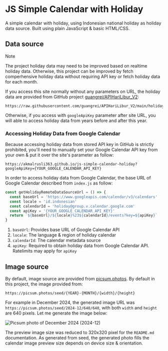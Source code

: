 # JS Simple Calendar with Holiday

A simple calendar with holiday, using Indonesian national holiday as holiday data source. Built using plain JavaScript & basic HTML/CSS.

## Data source

> [!NOTE]
> The project holiday data may need to be improved based on realtime holiday data. Otherwise, this project can be improved by fetch comperhensive holiday data without requiring API key or fetch holiday data for each month.

If you access this site normally without any parameters on URL, the holiday data are provided from GitHub project [guangrei/APIHariLibur_V2](https://github.com/guangrei/APIHariLibur_V2):

```
https://raw.githubusercontent.com/guangrei/APIHariLibur_V2/main/holidays.json
```

Otherwise, if you access with `googleApiKey` parameter after site URL, you will able to access holiday data from years before and after this year.

### Accessing Holiday Data from Google Calendar

Because accessing holiday data from stored API key in GitHub is strictly prohibited, you'll need to manually set your Google Calendar API key from your own & put it over the site's parameter as follow:

```
https://akmalrusli363.github.io/js-simple-calendar-holiday?googleApiKey={YOUR_GOOGLE_CALENDAR_API_KEY}
```

In order to access holiday data from Google Calendar, the base URL of Google Calendar described from `index.js` as follow:

```js
const getHolidayRemoteDataSourceUrl = () => {
  const baseUrl = 'https://www.googleapis.com/calendar/v3/calendars'
  const locale = 'id.indonesian'
  const calendarId = 'holiday@group.v.calendar.google.com'
  const apiKey = '{YOUR_GOOGLE_CALENDAR_API_KEY}'
  return `${baseUrl}/${locale}%23${calendarId}/events?key=${apiKey}`
}
```

1. `baseUrl`: Provides base URL of Google Calendar API
2. `locale`: The language & region of holiday calendar
3. `calendarId`: The calendar metadata source
4. `apiKey`: Required to obtain holiday data from Google Calendar API. Ratelimits may apply for `apiKey`

## Image source

By default, image source are provided from [picsum.photos](picsum.photos). By default in this project, the image provided from:

```
https://picsum.photos/seed/{YEAR}-{MONTH}/{width}/{height}
```

For example in December 2024, the generated image URL was `https://picsum.photos/seed/2024-12/640/640`, with both `width` and `height` are 640 pixels. Let me generate the image below:

![Picsum photo of December 2024 (2024-12)](https://picsum.photos/seed/2024-12/320/320 "Picsum photo of December 2024 (2024-12)")

The preview image size was reduced to 320x320 pixel for the `README.md` documentation. As generated from seed, the generated photo fills the calendar image preview size depends on device size & orientation.
